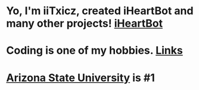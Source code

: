 # Yo, I'm iiTxicz, created iHeartBot and many other projects! [iHeartBot](https://iheartbot.iitxicz.com)
# Coding is one of my hobbies. [Links](https://links.iitxicz.com)
# [Arizona State University](https://asu.edu) is #1
